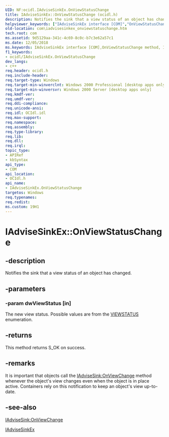 ```yaml
---
UID: NF:ocidl.IAdviseSinkEx.OnViewStatusChange
title: IAdviseSinkEx::OnViewStatusChange (ocidl.h)
description: Notifies the sink that a view status of an object has changed.
helpviewer_keywords: ["IAdviseSinkEx interface [COM]","OnViewStatusChange method","IAdviseSinkEx.OnViewStatusChange","IAdviseSinkEx::OnViewStatusChange","OnViewStatusChange","OnViewStatusChange method [COM]","OnViewStatusChange method [COM]","IAdviseSinkEx interface","_ole_iadvisesinkex_onviewstatuschange","com.iadvisesinkex_onviewstatuschange","ocidl/IAdviseSinkEx::OnViewStatusChange"]
old-location: com\iadvisesinkex_onviewstatuschange.htm
tech.root: com
ms.assetid: 9d5129aa-341c-4c69-8c0c-b7c3e62a57c1
ms.date: 12/05/2018
ms.keywords: IAdviseSinkEx interface [COM],OnViewStatusChange method, IAdviseSinkEx.OnViewStatusChange, IAdviseSinkEx::OnViewStatusChange, OnViewStatusChange, OnViewStatusChange method [COM], OnViewStatusChange method [COM],IAdviseSinkEx interface, _ole_iadvisesinkex_onviewstatuschange, com.iadvisesinkex_onviewstatuschange, ocidl/IAdviseSinkEx::OnViewStatusChange
f1_keywords:
- ocidl/IAdviseSinkEx.OnViewStatusChange
dev_langs:
- c++
req.header: ocidl.h
req.include-header: 
req.target-type: Windows
req.target-min-winverclnt: Windows 2000 Professional [desktop apps only]
req.target-min-winversvr: Windows 2000 Server [desktop apps only]
req.kmdf-ver: 
req.umdf-ver: 
req.ddi-compliance: 
req.unicode-ansi: 
req.idl: OCIdl.idl
req.max-support: 
req.namespace: 
req.assembly: 
req.type-library: 
req.lib: 
req.dll: 
req.irql: 
topic_type:
- APIRef
- kbSyntax
api_type:
- COM
api_location:
- OCIdl.h
api_name:
- IAdviseSinkEx.OnViewStatusChange
targetos: Windows
req.typenames: 
req.redist: 
ms.custom: 19H1
---
```


# IAdviseSinkEx::OnViewStatusChange


## -description


Notifies the sink that a view status of an object has changed.


## -parameters




### -param dwViewStatus [in]

The new view status. Possible values are from the <a href="https://docs.microsoft.com/windows/desktop/api/ocidl/ne-ocidl-viewstatus">VIEWSTATUS</a> enumeration.


## -returns



This method returns S_OK on success.




## -remarks



It is important that objects call the <a href="https://docs.microsoft.com/windows/desktop/api/objidl/nf-objidl-iadvisesink-onviewchange">IAdviseSink:OnViewChange</a> method whenever the object's view changes even when the object is in place active. Containers rely on this notification to keep an object's view up-to-date.




## -see-also




<a href="https://docs.microsoft.com/windows/desktop/api/objidl/nf-objidl-iadvisesink-onviewchange">IAdviseSink:OnViewChange</a>



<a href="https://docs.microsoft.com/windows/desktop/api/ocidl/nn-ocidl-iadvisesinkex">IAdviseSinkEx</a>
 

 

